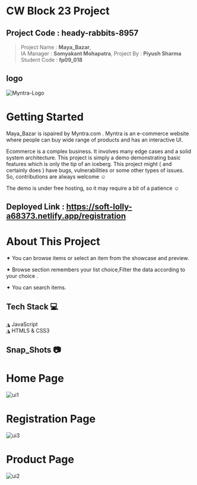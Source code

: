# CW Block 23 Project 
## Project Code : heady-rabbits-8957
> Project Name : **Maya_Bazar**,   
> IA Manager : **Somyakant Mohapatra**, 
> Project By : **Piyush Sharma**
> Student Code : **fp09_018**

## logo
![Myntra-Logo](https://user-images.githubusercontent.com/118152296/221276060-07f1c909-90c2-486f-a0b0-1802234cb4e4.png)

# Getting Started

Maya_Bazar is ispaired by Myntra.com . Myntra is an e-commerce website where people can buy  wide range of products and has an interactive UI. 

Ecommerce is a complex business. It involves many edge cases and a solid system architecture. This project is simply a demo demonstrating basic features which is only the tip of an iceberg. This project might ( and certainly does ) have bugs, vulnerabilities or some other types of issues. So, contributions are always welcome ☺

The demo is under free hosting, so it may require a bit of a patience ☺

## Deployed Link : https://soft-lolly-a68373.netlify.app/registration


# About This Project

✦ You can browse items or select an item from the showcase and preview.

✦ Browse section remembers your list choice,Filter the data according to your choice .

✦ You can search items.

## Tech Stack 💻
◮ JavaScript  
  ◮ HTML5 & CSS3
  
## Snap_Shots 📷

# Home Page  

![ui1](https://user-images.githubusercontent.com/118152296/221275634-1f77444d-0c93-4efa-8b8d-653c871f63aa.jpg)


# Registration Page


![ui3](https://user-images.githubusercontent.com/118152296/221275688-945f05c0-ba9b-4236-96c8-7e0aaeb00019.png)



# Product  Page


![ui2](https://user-images.githubusercontent.com/118152296/221275727-7f7f21ed-6b76-4168-88a1-fdc1d2428ce3.png)




